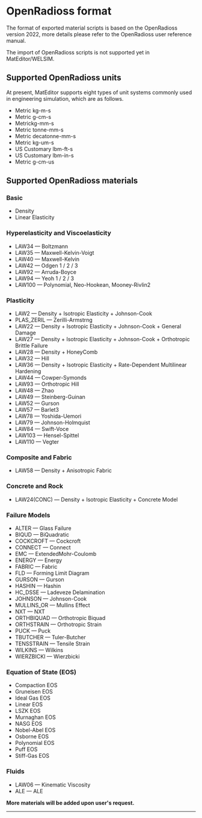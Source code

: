 # OpenRadioss format

The format of exported material scripts is based on the OpenRadioss version 2022, more details please refer to the OpenRadioss user reference manual.

The import of OpenRadioss scripts is not supported yet in MatEditor/WELSIM.


## Supported OpenRadioss units

At present, MatEditor supports eight types of unit systems commonly used in engineering simulation, which are as follows.

* Metric kg-m-s
* Metric g-cm-s
* Metrickg-mm-s
* Metric tonne-mm-s
* Metric decatonne-mm-s
* Metric kg-um-s
* US Customary lbm-ft-s
* US Customary lbm-in-s
* Metric g-cm-us


## Supported OpenRadioss materials

### Basic
* Density
* Linear Elasticity

### Hyperelasticity and Viscoelasticity
* LAW34 — Boltzmann
* LAW35 — Maxwell-Kelvin-Voigt
* LAW40 — Maxwell-Kelvin
* LAW42 — Odgen 1 / 2 / 3
* LAW92 — Arruda-Boyce
* LAW94 — Yeoh 1 / 2 / 3
* LAW100 — Polynomial, Neo-Hookean, Mooney-Rivlin2

### Plasticity
* LAW2 — Density + Isotropic Elasticity + Johnson-Cook
* PLAS_ZERIL — Zerilli-Armstrng
* LAW22 — Density + Isotropic Elasticity + Johnson-Cook + General Damage
* LAW27 — Density + Isotropic Elasticity + Johnson-Cook + Orthotropic Brittle Failure
* LAW28 — Density + HoneyComb
* LAW32 — Hill
* LAW36 — Density + Isotropic Elasticity + Rate-Dependent Multilinear Hardening
* LAW44 — Cowper-Symonds
* LAW93 — Orthotropic Hill
* LAW48 — Zhao
* LAW49 — Steinberg-Guinan
* LAW52 — Gurson
* LAW57 — Barlet3
* LAW78 — Yoshida-Uemori
* LAW79 — Johnson-Holmquist
* LAW84 — Swift-Voce
* LAW103 — Hensel-Spittel
* LAW110 — Vegter

### Composite and Fabric
* LAW58 — Density + Anisotropic Fabric


### Concrete and Rock
* LAW24(CONC) — Density + Isotropic Elasticity + Concrete Model


### Failure Models
* ALTER — Glass Failure
* BIQUD — BiQuadratic
* COCKCROFT — Cockcroft
* CONNECT — Connect
* EMC — ExtendedMohr-Coulomb
* ENERGY — Energy
* FABRIC — Fabric
* FLD — Forming Limit Diagram
* GURSON — Gurson
* HASHIN — Hashin
* HC_DSSE — Ladeveze Delamination
* JOHNSON — Johnson-Cook
* MULLINS_OR — Mullins Effect
* NXT — NXT
* ORTHBIQUAD — Orthotropic Biquad
* ORTHSTRAIN — Orthotropic Strain
* PUCK — Puck
* TBUTCHER — Tuler-Butcher
* TENSSTRAIN — Tensile Strain
* WILKINS — Wilkins
* WIERZBICKI — Wierzbicki

### Equation of State (EOS)
* Compaction EOS
* Gruneisen EOS
* Ideal Gas EOS
* Linear EOS
* LSZK EOS
* Murnaghan EOS
* NASG EOS
* Nobel-Abel EOS
* Osborne EOS
* Polynomial EOS
* Puff EOS
* Stiff-Gas EOS

### Fluids
* LAW06 — Kinematic Viscosity
* ALE — ALE


**More materials will be added upon user's request.**

---
